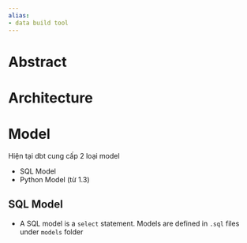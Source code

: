 ```yaml
---
alias:
- data build tool
---
```


# Abstract

# Architecture
# Model

Hiện tại dbt cung cấp 2 loại model
- SQL Model
- Python Model (từ 1.3)

## SQL Model
- A SQL model is a `select` statement. Models are defined in `.sql` files under `models` folder